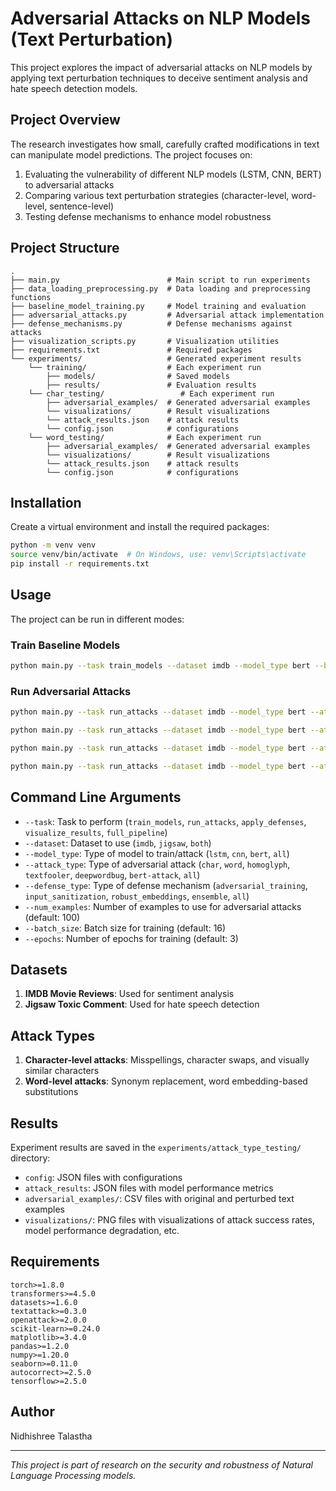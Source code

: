# Adversarial Attacks on NLP Models (Text Perturbation)

This project explores the impact of adversarial attacks on NLP models by applying text perturbation techniques to deceive sentiment analysis and hate speech detection models.

## Project Overview

The research investigates how small, carefully crafted modifications in text can manipulate model predictions. The project focuses on:

1. Evaluating the vulnerability of different NLP models (LSTM, CNN, BERT) to adversarial attacks
2. Comparing various text perturbation strategies (character-level, word-level, sentence-level)
3. Testing defense mechanisms to enhance model robustness

## Project Structure

```
.
├── main.py                        # Main script to run experiments
├── data_loading_preprocessing.py  # Data loading and preprocessing functions
├── baseline_model_training.py     # Model training and evaluation
├── adversarial_attacks.py         # Adversarial attack implementation
├── defense_mechanisms.py          # Defense mechanisms against attacks
├── visualization_scripts.py       # Visualization utilities
├── requirements.txt               # Required packages
└── experiments/                   # Generated experiment results
    └── training/                  # Each experiment run
        ├── models/                # Saved models
        ├── results/               # Evaluation results
    └── char_testing/                 # Each experiment run
        ├── adversarial_examples/  # Generated adversarial examples
        └── visualizations/        # Result visualizations
        └── attack_results.json    # attack results
        └── config.json            # configurations
    └── word_testing/              # Each experiment run
        ├── adversarial_examples/  # Generated adversarial examples
        └── visualizations/        # Result visualizations
        └── attack_results.json    # attack results
        └── config.json            # configurations
```

## Installation

Create a virtual environment and install the required packages:

```bash
python -m venv venv
source venv/bin/activate  # On Windows, use: venv\Scripts\activate
pip install -r requirements.txt
```

## Usage

The project can be run in different modes:

### Train Baseline Models

```bash
python main.py --task train_models --dataset imdb --model_type bert --batch_size 16 --epochs 3
```

### Run Adversarial Attacks
```bash
python main.py --task run_attacks --dataset imdb --model_type bert --attack_type char --num_examples 100 --checkpoint_path checkpoints/bert_epoch_1.pt
```
```bash
python main.py --task run_attacks --dataset imdb --model_type bert --attack_type word --num_examples 100 --checkpoint_path checkpoints/bert_epoch_1.pt
```
```bash
python main.py --task run_attacks --dataset imdb --model_type bert --attack_type homoglyph --num_examples 100 --checkpoint_path checkpoints/bert_epoch_1.pt
```
```bash
python main.py --task run_attacks --dataset imdb --model_type bert --attack_type deepwordbug --num_examples 1000 --checkpoint_path checkpoints/bert_epoch_1.pt
```
## Command Line Arguments

- `--task`: Task to perform (`train_models`, `run_attacks`, `apply_defenses`, `visualize_results`, `full_pipeline`)
- `--dataset`: Dataset to use (`imdb`, `jigsaw`, `both`)
- `--model_type`: Type of model to train/attack (`lstm`, `cnn`, `bert`, `all`)
- `--attack_type`: Type of adversarial attack (`char`, `word`, `homoglyph`, `textfooler`, `deepwordbug`, `bert-attack`, `all`)
- `--defense_type`: Type of defense mechanism (`adversarial_training`, `input_sanitization`, `robust_embeddings`, `ensemble`, `all`)
- `--num_examples`: Number of examples to use for adversarial attacks (default: 100)
- `--batch_size`: Batch size for training (default: 16)
- `--epochs`: Number of epochs for training (default: 3)

## Datasets

1. **IMDB Movie Reviews**: Used for sentiment analysis
2. **Jigsaw Toxic Comment**: Used for hate speech detection

## Attack Types

1. **Character-level attacks**: Misspellings, character swaps, and visually similar characters
2. **Word-level attacks**: Synonym replacement, word embedding-based substitutions

## Results

Experiment results are saved in the `experiments/attack_type_testing/` directory:
- `config`: JSON files with configurations
- `attack_results`: JSON files with model performance metrics
- `adversarial_examples/`: CSV files with original and perturbed text examples
- `visualizations/`: PNG files with visualizations of attack success rates, model performance degradation, etc.

## Requirements

```
torch>=1.8.0
transformers>=4.5.0
datasets>=1.6.0
textattack>=0.3.0
openattack>=2.0.0
scikit-learn>=0.24.0
matplotlib>=3.4.0
pandas>=1.2.0
numpy>=1.20.0
seaborn>=0.11.0
autocorrect>=2.5.0
tensorflow>=2.5.0
```

## Author

Nidhishree Talastha

---

*This project is part of research on the security and robustness of Natural Language Processing models.*
